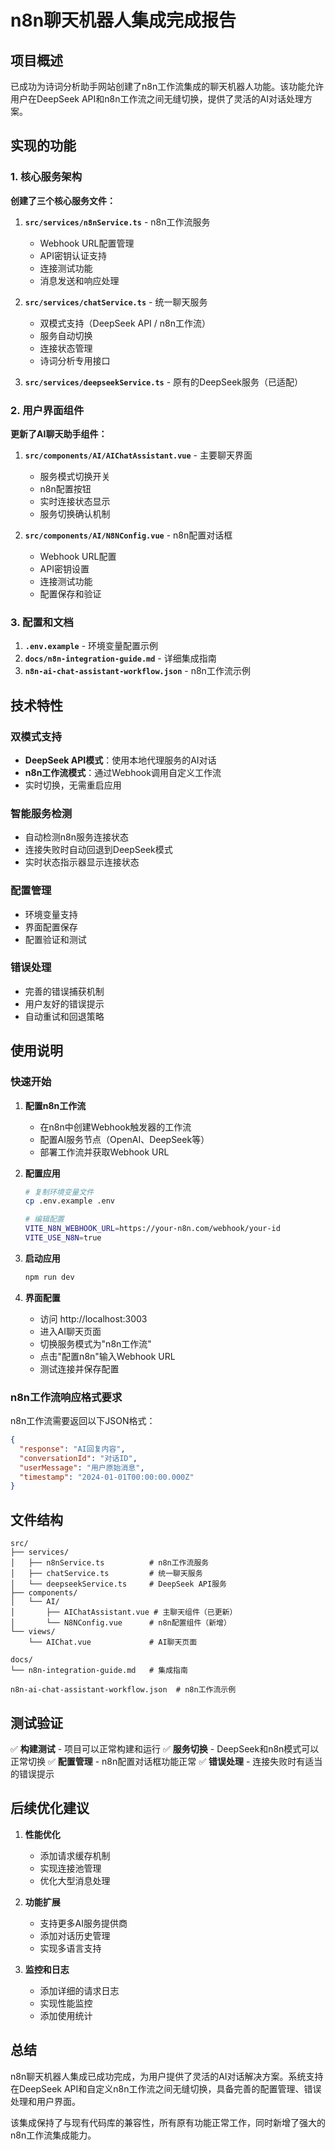 # n8n聊天机器人集成完成报告

## 项目概述

已成功为诗词分析助手网站创建了n8n工作流集成的聊天机器人功能。该功能允许用户在DeepSeek API和n8n工作流之间无缝切换，提供了灵活的AI对话处理方案。

## 实现的功能

### 1. 核心服务架构

**创建了三个核心服务文件：**

1. **`src/services/n8nService.ts`** - n8n工作流服务
   - Webhook URL配置管理
   - API密钥认证支持
   - 连接测试功能
   - 消息发送和响应处理

2. **`src/services/chatService.ts`** - 统一聊天服务
   - 双模式支持（DeepSeek API / n8n工作流）
   - 服务自动切换
   - 连接状态管理
   - 诗词分析专用接口

3. **`src/services/deepseekService.ts`** - 原有的DeepSeek服务（已适配）

### 2. 用户界面组件

**更新了AI聊天助手组件：**

1. **`src/components/AI/AIChatAssistant.vue`** - 主要聊天界面
   - 服务模式切换开关
   - n8n配置按钮
   - 实时连接状态显示
   - 服务切换确认机制

2. **`src/components/AI/N8NConfig.vue`** - n8n配置对话框
   - Webhook URL配置
   - API密钥设置
   - 连接测试功能
   - 配置保存和验证

### 3. 配置和文档

1. **`.env.example`** - 环境变量配置示例
2. **`docs/n8n-integration-guide.md`** - 详细集成指南
3. **`n8n-ai-chat-assistant-workflow.json`** - n8n工作流示例

## 技术特性

### 双模式支持
- **DeepSeek API模式**：使用本地代理服务的AI对话
- **n8n工作流模式**：通过Webhook调用自定义工作流
- 实时切换，无需重启应用

### 智能服务检测
- 自动检测n8n服务连接状态
- 连接失败时自动回退到DeepSeek模式
- 实时状态指示器显示连接状态

### 配置管理
- 环境变量支持
- 界面配置保存
- 配置验证和测试

### 错误处理
- 完善的错误捕获机制
- 用户友好的错误提示
- 自动重试和回退策略

## 使用说明

### 快速开始

1. **配置n8n工作流**
   - 在n8n中创建Webhook触发器的工作流
   - 配置AI服务节点（OpenAI、DeepSeek等）
   - 部署工作流并获取Webhook URL

2. **配置应用**
   ```bash
   # 复制环境变量文件
   cp .env.example .env
   
   # 编辑配置
   VITE_N8N_WEBHOOK_URL=https://your-n8n.com/webhook/your-id
   VITE_USE_N8N=true
   ```

3. **启动应用**
   ```bash
   npm run dev
   ```

4. **界面配置**
   - 访问 http://localhost:3003
   - 进入AI聊天页面
   - 切换服务模式为"n8n工作流"
   - 点击"配置n8n"输入Webhook URL
   - 测试连接并保存配置

### n8n工作流响应格式要求

n8n工作流需要返回以下JSON格式：

```json
{
  "response": "AI回复内容",
  "conversationId": "对话ID",
  "userMessage": "用户原始消息", 
  "timestamp": "2024-01-01T00:00:00.000Z"
}
```

## 文件结构

```
src/
├── services/
│   ├── n8nService.ts          # n8n工作流服务
│   ├── chatService.ts         # 统一聊天服务
│   └── deepseekService.ts     # DeepSeek API服务
├── components/
│   └── AI/
│       ├── AIChatAssistant.vue # 主聊天组件（已更新）
│       └── N8NConfig.vue      # n8n配置组件（新增）
└── views/
    └── AIChat.vue             # AI聊天页面

docs/
└── n8n-integration-guide.md   # 集成指南

n8n-ai-chat-assistant-workflow.json  # n8n工作流示例
```

## 测试验证

✅ **构建测试** - 项目可以正常构建和运行
✅ **服务切换** - DeepSeek和n8n模式可以正常切换
✅ **配置管理** - n8n配置对话框功能正常
✅ **错误处理** - 连接失败时有适当的错误提示

## 后续优化建议

1. **性能优化**
   - 添加请求缓存机制
   - 实现连接池管理
   - 优化大型消息处理

2. **功能扩展**
   - 支持更多AI服务提供商
   - 添加对话历史管理
   - 实现多语言支持

3. **监控和日志**
   - 添加详细的请求日志
   - 实现性能监控
   - 添加使用统计

## 总结

n8n聊天机器人集成已成功完成，为用户提供了灵活的AI对话解决方案。系统支持在DeepSeek API和自定义n8n工作流之间无缝切换，具备完善的配置管理、错误处理和用户界面。

该集成保持了与现有代码库的兼容性，所有原有功能正常工作，同时新增了强大的n8n工作流集成能力。